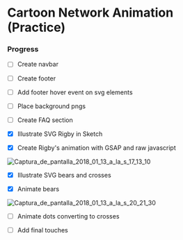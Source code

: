 # Cartoon Network Animation (Practice)

### Progress

* [ ] Create navbar

- [ ] Create footer

* [ ] Add footer hover event on svg elements

- [ ] Place background pngs 

* [ ] Create FAQ section 

- [x] Illustrate SVG Rigby in Sketch

* [x] Create Rigby's animation with GSAP and raw javascript

<img src="https://image.ibb.co/kgHiMm/Captura_de_pantalla_2018_01_13_a_la_s_17_13_10.png" alt="Captura_de_pantalla_2018_01_13_a_la_s_17_13_10" border="0">


- [x] Illustrate SVG bears and crosses

* [x] Animate bears 

<img src="https://image.ibb.co/dky7xR/Captura_de_pantalla_2018_01_13_a_la_s_20_21_30.png" alt="Captura_de_pantalla_2018_01_13_a_la_s_20_21_30" border="0">

- [ ] Animate dots converting to crosses

* [ ] Add final touches 
